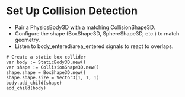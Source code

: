 # Set Up Collision Detection

- Pair a PhysicsBody3D with a matching CollisionShape3D.
- Configure the shape (BoxShape3D, SphereShape3D, etc.) to match geometry.
- Listen to body_entered/area_entered signals to react to overlaps.

```gdscript
# Create a static box collider
var body := StaticBody3D.new()
var shape := CollisionShape3D.new()
shape.shape = BoxShape3D.new()
shape.shape.size = Vector3(1, 1, 1)
body.add_child(shape)
add_child(body)
```
